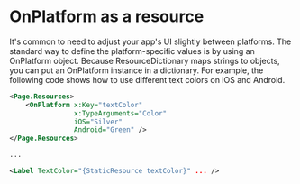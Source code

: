 # OnPlatform as a resource

It's common to need to adjust your app's UI slightly between platforms. The standard way to define the platform-specific values is by using an OnPlatform object.
Because ResourceDictionary maps strings to objects, you can put an OnPlatform instance in a dictionary. For example, the following code shows how to use different text colors on iOS and Android.

```xml
<Page.Resources>
    <OnPlatform x:Key="textColor"
                x:TypeArguments="Color"
                iOS="Silver"
                Android="Green" />
</Page.Resources>

...

<Label TextColor="{StaticResource textColor}" ... />
```